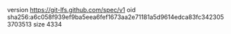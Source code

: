 version https://git-lfs.github.com/spec/v1
oid sha256:a6c058f939ef9ba5eea6fef1673aa2e71181a5d9614edca83fc3423053703513
size 4334
